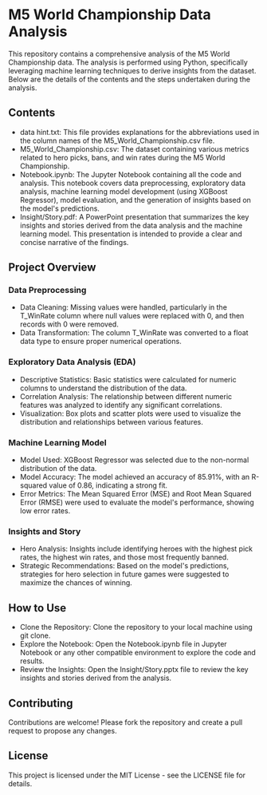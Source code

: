 # M5 World Championship Data Analysis
This repository contains a comprehensive analysis of the M5 World Championship data. The analysis is performed using Python, specifically leveraging machine learning techniques to derive insights from the dataset. Below are the details of the contents and the steps undertaken during the analysis.

## Contents
- data hint.txt: This file provides explanations for the abbreviations used in the column names of the M5_World_Championship.csv file.
- M5_World_Championship.csv: The dataset containing various metrics related to hero picks, bans, and win rates during the M5 World Championship.
- Notebook.ipynb: The Jupyter Notebook containing all the code and analysis. This notebook covers data preprocessing, exploratory data analysis, machine learning model development (using XGBoost Regressor), model evaluation, and the generation of insights based on the model's predictions.
- Insight/Story.pdf: A PowerPoint presentation that summarizes the key insights and stories derived from the data analysis and the machine learning model. This presentation is intended to provide a clear and concise narrative of the findings.

## Project Overview
### Data Preprocessing
- Data Cleaning: Missing values were handled, particularly in the T_WinRate column where null values were replaced with 0, and then records with 0 were removed.
- Data Transformation: The column T_WinRate was converted to a float data type to ensure proper numerical operations.
### Exploratory Data Analysis (EDA)
- Descriptive Statistics: Basic statistics were calculated for numeric columns to understand the distribution of the data.
- Correlation Analysis: The relationship between different numeric features was analyzed to identify any significant correlations.
- Visualization: Box plots and scatter plots were used to visualize the distribution and relationships between various features.
### Machine Learning Model
- Model Used: XGBoost Regressor was selected due to the non-normal distribution of the data.
- Model Accuracy: The model achieved an accuracy of 85.91%, with an R-squared value of 0.86, indicating a strong fit.
- Error Metrics: The Mean Squared Error (MSE) and Root Mean Squared Error (RMSE) were used to evaluate the model's performance, showing low error rates.
### Insights and Story
- Hero Analysis: Insights include identifying heroes with the highest pick rates, the highest win rates, and those most frequently banned.
- Strategic Recommendations: Based on the model's predictions, strategies for hero selection in future games were suggested to maximize the chances of winning.

## How to Use
- Clone the Repository: Clone the repository to your local machine using git clone.
- Explore the Notebook: Open the Notebook.ipynb file in Jupyter Notebook or any other compatible environment to explore the code and results.
- Review the Insights: Open the Insight/Story.pptx file to review the key insights and stories derived from the analysis.

## Contributing
Contributions are welcome! Please fork the repository and create a pull request to propose any changes.

## License
This project is licensed under the MIT License - see the LICENSE file for details.
